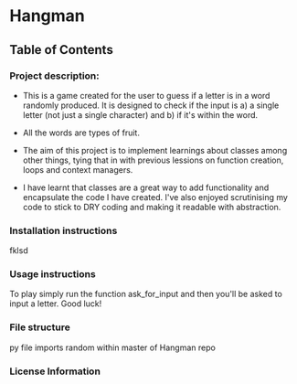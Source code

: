 # Hangman

## Table of Contents

### Project description: 
 - This is a game created for the user to guess if a letter is in a word randomly produced. It is designed to check if the input is a) a single letter (not just a single character) and b) if it's within the word. 
 - All the words are types of fruit. 

 - The aim of this project is to implement learnings about classes among other things, tying that in with previous lessions on function creation, loops and context managers.

 - I have learnt that classes are a great way to add functionality and encapsulate the code I have created. I've also enjoyed scrutinising my code to stick to DRY coding and making it readable with abstraction. 

### Installation instructions
  fklsd

### Usage instructions
  To play simply run the function ask_for_input and then you'll be asked to input a letter. Good luck!

### File structure
  py file
  imports random 
  within master of Hangman repo 
  

### License Information
